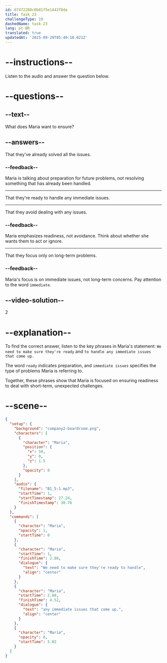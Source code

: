 ```yaml
---
id: 67472280c0b01f5e1442f8da
title: Task 23
challengeType: 19
dashedName: task-23
lang: pt-BR
translated: true
updatedAt: '2025-09-29T05:49:18.021Z'
---
```

<!-- (Audio) Maria: We need to make sure they're ready to handle any immediate issues that come up. -->

# --instructions--

Listen to the audio and answer the question below.

# --questions--

## --text--

What does Maria want to ensure?

## --answers--

That they've already solved all the issues.

### --feedback--

Maria is talking about preparation for future problems, not resolving something that has already been handled.

---

That they're ready to handle any immediate issues.

---

That they avoid dealing with any issues.

### --feedback--

Maria emphasizes readiness, not avoidance. Think about whether she wants them to act or ignore.

---

That they focus only on long-term problems.

### --feedback--

Maria's focus is on immediate issues, not long-term concerns. Pay attention to the word `immediate`.

## --video-solution--

2

# --explanation--

To find the correct answer, listen to the key phrases in Maria's statement: `We need to make sure they're ready` and `to handle any immediate issues that come up.` 

The word `ready` indicates preparation, and `immediate issues` specifies the type of problems Maria is referring to. 

Together, these phrases show that Maria is focused on ensuring readiness to deal with short-term, unexpected challenges.

# --scene--

```json
{
  "setup": {
    "background": "company2-boardroom.png",
    "characters": [
      {
        "character": "Maria",
        "position": {
          "x": 50,
          "y": 0,
          "z": 1.5
        },
        "opacity": 0
      }
    ],
    "audio": {
      "filename": "B1_5-1.mp3",
      "startTime": 1,
      "startTimestamp": 27.24,
      "finishTimestamp": 30.76
    }
  },
  "commands": [
    {
      "character": "Maria",
      "opacity": 1,
      "startTime": 0
    },
    {
      "character": "Maria",
      "startTime": 1,
      "finishTime": 2.88,
      "dialogue": {
        "text": "We need to make sure they're ready to handle",
        "align": "center"
      }
    },
    {
      "character": "Maria",
      "startTime": 2.88,
      "finishTime": 4.52,
      "dialogue": {
        "text": "any immediate issues that come up.",
        "align": "center"
      }
    },
    {
      "character": "Maria",
      "opacity": 0,
      "startTime": 5.02
    }
  ]
}
```
